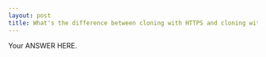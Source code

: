 ```yaml
---
layout: post
title: What's the difference between cloning with HTTPS and cloning with SSH?
---
```

Your ANSWER HERE.

